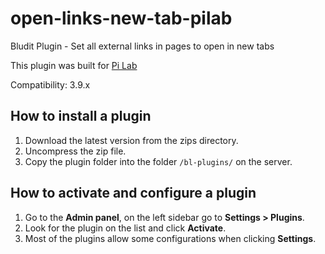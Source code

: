 # open-links-new-tab-pilab
Bludit Plugin - Set all external links in pages to open in new tabs

This plugin was built for [Pi Lab](https://pilab.dev)

Compatibility: 3.9.x

## How to install a plugin
1. Download the latest version from the zips directory.
2. Uncompress the zip file.
3. Copy the plugin folder into the folder `/bl-plugins/` on the server.

## How to activate and configure a plugin
1. Go to the **Admin panel**, on the left sidebar go to **Settings > Plugins**.
2. Look for the plugin on the list and click **Activate**.
3. Most of the plugins allow some configurations when clicking **Settings**.
